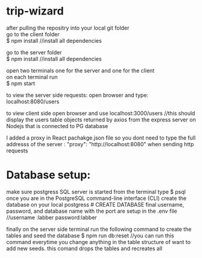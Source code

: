 # trip-wizard  
after pulling the repositry into your local git folder  
go to the client folder     
    $ npm install     //install all dependencies  

go to the server folder  
    $ npm install     //install all dependencies  

open two terminals one for the server and one for the client   
on each terminal run   
    $ npm start

to view the server side requests:
open browser and type:
    localhost:8080/users

to view client side open browser and use 
    localhost:3000/users   //this should display the users table objects returned by axios from the express server on Nodejs that is connected to PG database

I added a proxy in React pachakge.json file so you dont need to type the full addresss of the server : "proxy": "http://localhost:8080" when sending http requests

# Database setup:
make sure postgress SQL server is started 
from the terminal type
    $ psql
once you are in the PostgreSQL command-line interface (CLI) 
create the database on your local postgress
    # CREATE DATABASE final
username, password, and database name with the port are setup in the .env file //username :labber password:labber

finally on the server side terminal run the following command to create the tables and seed the database
    $ npm run db:reset    //you can run this command everytime you change anything in the table structure of want to add new seeds. this comand drops the tables and recreates all


